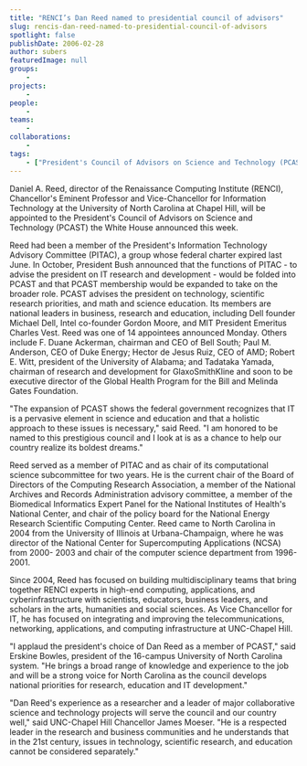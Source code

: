 ```yaml
---
title: "RENCI’s Dan Reed named to presidential council of advisors"
slug: rencis-dan-reed-named-to-presidential-council-of-advisors
spotlight: false
publishDate: 2006-02-28
author: subers
featuredImage: null
groups:
    - 
projects:
    - 
people:
    - 
teams: 
    - 
collaborations:
    - 
tags:
    - ["President's Council of Advisors on Science and Technology (PCAST)","UNC - Chapel Hill"]
---
```

Daniel A. Reed, director of the Renaissance Computing Institute (RENCI), Chancellor's Eminent Professor and Vice-Chancellor for Information Technology at the University of North Carolina at Chapel Hill, will be appointed to the President's Council of Advisors on Science and Technology (PCAST) the White House announced this week.<!--more-->

Reed had been a member of the President's Information Technology Advisory Committee (PITAC), a group whose federal charter expired last June. In October, President Bush announced that the functions of PITAC - to advise the president on IT research and development - would be folded into PCAST and that PCAST membership would be expanded to take on the broader role. PCAST advises the president on technology, scientific research priorities, and math and science education. Its members are national leaders in business, research and education, including Dell founder Michael Dell, Intel co-founder Gordon Moore, and MIT President Emeritus Charles Vest. Reed was one of 14 appointees announced Monday. Others include F. Duane Ackerman, chairman and CEO of Bell South; Paul M. Anderson, CEO of Duke Energy; Hector de Jesus Ruiz, CEO of AMD; Robert E. Witt, president of the University of Alabama; and Tadataka Yamada, chairman of research and development for GlaxoSmithKline and soon to be executive director of the Global Health Program for the Bill and Melinda Gates Foundation.

"The expansion of PCAST shows the federal government recognizes that IT is a pervasive element in science and education and that a holistic approach to these issues is necessary," said Reed. "I am honored to be named to this prestigious council and I look at is as a chance to help our country realize its boldest dreams."

Reed served as a member of PITAC and as chair of its computational science subcommittee for two years. He is the current chair of the Board of Directors of the Computing Research Association, a member of the National Archives and Records Administration advisory committee, a member of the Biomedical Informatics Expert Panel for the National Institutes of Health's National Center, and chair of the policy board for the National Energy Research Scientific Computing Center. Reed came to North Carolina in 2004 from the University of Illinois at Urbana-Champaign, where he was director of the National Center for Supercomputing Applications (NCSA) from 2000- 2003 and chair of the computer science department from 1996-2001.

Since 2004, Reed has focused on building multidisciplinary teams that bring together RENCI experts in high-end computing, applications, and cyberinfrastructure with scientists, educators, business leaders, and scholars in the arts, humanities and social sciences. As Vice Chancellor for IT, he has focused on integrating and improving the telecommunications, networking, applications, and computing infrastructure at UNC-Chapel Hill.

"I applaud the president's choice of Dan Reed as a member of PCAST," said Erskine Bowles, president of the 16-campus University of North Carolina system. "He brings a broad range of knowledge and experience to the job and will be a strong voice for North Carolina as the council develops national priorities for research, education and IT development."

"Dan Reed's experience as a researcher and a leader of major collaborative science and technology projects will serve the council and our country well," said UNC-Chapel Hill Chancellor James Moeser. "He is a respected leader in the research and business communities and he understands that in the 21st century, issues in technology, scientific research, and education cannot be considered separately."
